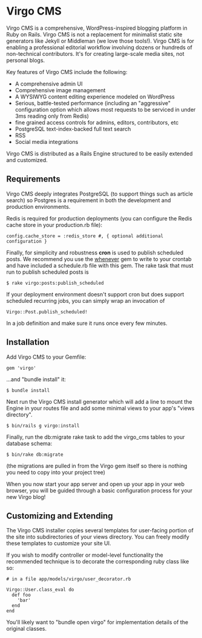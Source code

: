 # Virgo CMS

Virgo CMS is a comprehensive, WordPress-inspired blogging platform in Ruby on Rails. Virgo CMS is not a replacement for minimalist static site generators like Jekyll or Middleman (we love those tools!). Virgo CMS is for enabling a professional editorial workflow involving dozens or hundreds of non-technical contributors. It's for creating large-scale media sites, not personal blogs.

Key features of Virgo CMS include the following:

* A comprehensive admin UI
* Comprehensive image management
* A WYSIWYG content editing experience modeled on WordPress
* Serious, battle-tested performance (including an "aggressive" configuration option which allows most requests to be serviced in under 3ms reading only from Redis)
* fine grained access controls for admins, editors, contributors, etc
* PostgreSQL text-index-backed full text search
* RSS
* Social media integrations

Virgo CMS is distributed as a Rails Engine structured to be easily extended and customized.

## Requirements

Virgo CMS deeply integrates PostgreSQL (to support things such as article search) so Postgres is a requirement in both the development and production environments.

Redis is required for production deployments (you can configure the Redis cache store in your production.rb file):

    config.cache_store = :redis_store #, { optional additional configuration }

Finally, for simplicity and robustness **cron** is used to publish scheduled posts. We recommend you use the [whenever](https://github.com/javan/whenever) gem to write to your crontab and have included a schedule.rb file with this gem. The rake task that must run to publish scheduled posts is

    $ rake virgo:posts:publish_scheduled

If your deployment environment doesn't support cron but does support scheduled recurring jobs, you can simply wrap an invocation of

    Virgo::Post.publish_scheduled!

In a job definition and make sure it runs once every few minutes.

## Installation

Add Virgo CMS to your Gemfile:

    gem 'virgo'

...and "bundle install" it:

    $ bundle install

Next run the Virgo CMS install generator which will add a line to mount the Engine in your routes file and add some minimal views to your app's "views directory".

    $ bin/rails g virgo:install

Finally, run the db:migrate rake task to add the virgo_cms tables to your database schema:

    $ bin/rake db:migrate

(the migrations are pulled in from the Virgo gem itself so there is nothing you need to copy into your project tree)

When you now start your app server and open up your app in your web browser, you will be guided through a basic configuration process for your new Virgo blog!

## Customizing and Extending

The Virgo CMS installer copies several templates for user-facing portion of the site into subdirectories of your views directory. You can freely modify these templates to customize your site UI.

If you wish to modify controller or model-level functionality the recommended technique is to decorate the corresponding ruby class like so:

    # in a file app/models/virgo/user_decorator.rb

    Virgo::User.class_eval do
      def foo
        'bar'
      end
    end

You'll likely want to "bundle open virgo" for implementation details of the original classes.
